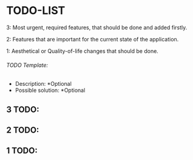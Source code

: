 # TODO-LIST


3: Most urgent, required features, that should be done and added firstly.

2: Features that are important for the current state of the application.

1: Aesthetical or Quality-of-life changes that should be done.


###### TODO Template:
- Description: *Optional
- Possible solution: *Optional


## 3 TODO:


## 2 TODO:


## 1 TODO:
